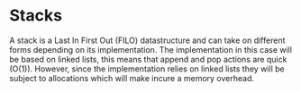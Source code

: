 # Stacks

A stack is a Last In First Out (FILO) datastructure and can take on different forms depending on its implementation. The implementation in this case will be based on linked lists, this means that append and pop actions are quick (O(1)). However, since the implementation relies on linked lists they will be subject to allocations which will make incure a memory overhead.